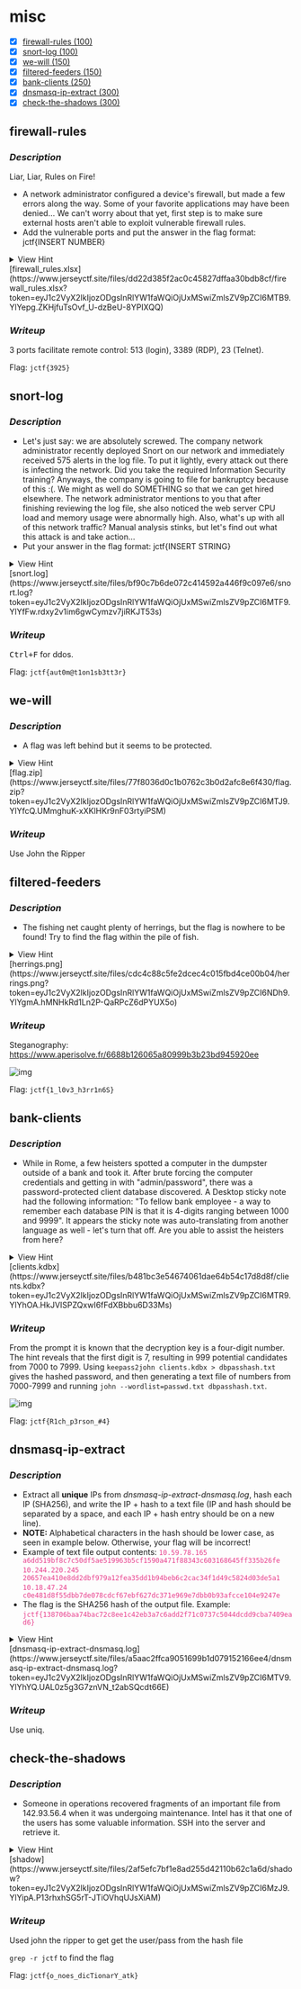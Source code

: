 # misc

- [x] [firewall-rules (100)](#firewall-rules)
- [x] [snort-log (100)](#snort-log)
- [x] [we-will (150)](#we-will)
- [x] [filtered-feeders (150)](#filtered-feeders)
- [x] [bank-clients (250)](#bank-clients)
- [x] [dnsmasq-ip-extract (300)](#dnsmasq-ip-extract)
- [x] [check-the-shadows (300)](#check-the-shadows)

## firewall-rules

### *Description*

Liar, Liar, Rules on Fire!

- A network administrator configured a device's firewall, but made a few errors along the way. Some of your favorite applications may have been denied... We can't worry about that yet, first step is to make sure external hosts aren't able to exploit vulnerable firewall rules.
- Add the vulnerable ports and put the answer in the flag format: jctf{INSERT NUMBER}

<details>
    <summary>View Hint</summary>
    <ul>
        <li>Sometimes Google searches lead to numbers!</li>
        <li>Focus on remote access.</li>
    </ul>
</details>
[firewall_rules.xlsx](https://www.jerseyctf.site/files/dd22d385f2ac0c45827dffaa30bdb8cf/firewall_rules.xlsx?token=eyJ1c2VyX2lkIjozODgsInRlYW1faWQiOjUxMSwiZmlsZV9pZCI6MTB9.YlYepg.ZKHjfuTsOvf_U-dzBeU-8YPIXQQ)


### *Writeup*

3 ports facilitate remote control: 513 (login), 3389 (RDP), 23 (Telnet).

Flag: `jctf{3925}`

## snort-log

### *Description*

- Let's just say: we are absolutely screwed. The company network administrator recently deployed Snort on our network and immediately received 575 alerts in the log file. To put it lightly, every attack out there is infecting the network. Did you take the required Information Security training? Anyways, the company is going to file for bankruptcy because of this :(. We might as well do SOMETHING so that we can get hired elsewhere. The network administrator mentions to you that after finishing reviewing the log file, she also noticed the web server CPU load and memory usage were abnormally high. Also, what's up with all of this network traffic? Manual analysis stinks, but let's find out what this attack is and take action...
- Put your answer in the flag format: jctf{INSERT STRING}

<details>
    <summary>View Hint</summary>
	Seems like the extra network traffic is primarily inbound, not outbound.
</details>
[snort.log](https://www.jerseyctf.site/files/bf90c7b6de072c414592a446f9c097e6/snort.log?token=eyJ1c2VyX2lkIjozODgsInRlYW1faWQiOjUxMSwiZmlsZV9pZCI6MTF9.YlYfFw.rdxy2v1im6gwCymzv7jiRKJT53s)


### *Writeup*

<kbd>Ctrl+F</kbd> for ddos.

Flag: `jctf{aut0m@t1on1sb3tt3r}`

## we-will

### *Description*

- A flag was left behind but it seems to be protected.

<details>
    <summary>View Hint</summary>
	The challenge name should help you figure out how to open it.
</details>
[flag.zip](https://www.jerseyctf.site/files/77f8036d0c1b0762c3b0d2afc8e6f430/flag.zip?token=eyJ1c2VyX2lkIjozODgsInRlYW1faWQiOjUxMSwiZmlsZV9pZCI6MTJ9.YlYfcQ.UMmghuK-xXKlHKr9nF03rtyiPSM)


### *Writeup*

Use John the Ripper

## filtered-feeders

### *Description*

- The fishing net caught plenty of herrings, but the flag is nowhere to be found! Try to find the flag within the pile of fish.

<details>
    <summary>View Hint</summary>
	How do you hide an image within an image?
</details>
[herrings.png](https://www.jerseyctf.site/files/cdc4c88c5fe2dcec4c015fbd4ce00b04/herrings.png?token=eyJ1c2VyX2lkIjozODgsInRlYW1faWQiOjUxMSwiZmlsZV9pZCI6NDh9.YlYgmA.hMNHkRd1Ln2P-QaRPcZ6dPYUX5o)


### *Writeup*

Steganography: https://www.aperisolve.fr/6688b126065a80999b3b23bd945920ee

![img](https://lh4.googleusercontent.com/zdZDYEDTHqcInslK2_wcsYRDrz_B3rPl4gnU_dBpLOLW6Hff0t0RqLJfAJMcxWEF17A2wPxeYPtK-2MDaU2tUEx6om2e29qWkjXSYi3UUHpmFrbutQ4tF45DpW-CwmmNWv8T9qTa)

Flag: `jctf{1_l0v3_h3rr1n6S}`

## bank-clients

### *Description*

- While in Rome, a few heisters spotted a computer in the dumpster outside of a bank and took it. After brute forcing the computer credentials and getting in with "admin/password", there was a password-protected client database discovered. A Desktop sticky note had the following information: "To fellow bank employee - a way to remember each database PIN is that it is 4-digits ranging between 1000 and 9999". It appears the sticky note was auto-translating from another language as well - let's turn that off. Are you able to assist the heisters from here?

<details>
    <summary>View Hint</summary>
	After scrolling down, there was additional text on the Desktop sticky note that says "wyptbt lza zlwalt". These bank employees should be removed from the payroll immediately...
</details>
[clients.kdbx](https://www.jerseyctf.site/files/b481bc3e54674061dae64b54c17d8d8f/clients.kdbx?token=eyJ1c2VyX2lkIjozODgsInRlYW1faWQiOjUxMSwiZmlsZV9pZCI6MTR9.YlYhOA.HkJVISPZQxwI6fFdXBbbu6D33Ms)


### *Writeup*

From the prompt it is known that the decryption key is a four-digit number. The hint reveals that the first digit is 7, resulting in 999 potential candidates from 7000 to 7999. Using `keepass2john clients.kdbx > dbpasshash.txt` gives the hashed password, and then generating a text file of numbers from 7000-7999 and running `john --wordlist=passwd.txt dbpasshash.txt`.

![img](https://lh4.googleusercontent.com/t6BywuHEGlICZB4DbrzaEOqn6OXptsYarIOey-oFSxgzDPkwZHKeF12Z60RGpyJcE3lOCzuv1zk3t_rR65rSqYM8p6u7oGE_28FmK_gBHlS9gW_2QtQ_UkGzuwEFV2WKysWEXQhF)

Flag: `jctf{R1ch_p3rson_#4}`

## dnsmasq-ip-extract

### *Description*

- Extract all **unique** IPs from *dnsmasq-ip-extract-dnsmasq.log*, hash each IP (SHA256), and write the IP + hash to a text file (IP and hash should be separated by a space, and each IP + hash entry should be on a new line).
- **NOTE:** Alphabetical characters in the hash should be lower case, as seen in example below. Otherwise, your flag will be incorrect!
- Example of text file output contents: <span style="color: #e83e8c;">`10.59.78.165 a6dd519bf8c7c50df5ae519963b5cf1590a471f88343c603168645ff335b26fe` `10.244.220.245 20657ea410e8dd2dbf979a12fea35dd1b94beb6c2cac34f1d49c5824d03de5a1` `10.18.47.24 c0e481d8f55dbb7de078cdcf67ebf627dc371e969e7dbb0b93afcce104e9247e`</span>
- The flag is the SHA256 hash of the output file. Example: <span style="color: #e83e8c;">`jctf{138706baa74bac72c8ee1c42eb3a7c6add2f71c0737c5044dcdd9cba7409ead6}`</span>

<details>
    <summary>View Hint</summary>
	Verify that the end of your file has a new blank line.
</details>
[dnsmasq-ip-extract-dnsmasq.log](https://www.jerseyctf.site/files/a5aac2ffca9051699b1d079152166ee4/dnsmasq-ip-extract-dnsmasq.log?token=eyJ1c2VyX2lkIjozODgsInRlYW1faWQiOjUxMSwiZmlsZV9pZCI6MTV9.YlYhYQ.UAL0z5g3G7znVN_t2abSQcdt66E)


### *Writeup*

Use uniq.

## check-the-shadows

### *Description*

- Someone in operations recovered fragments of an important file from 142.93.56.4 when it was undergoing maintenance. Intel has it that one of the users has some valuable information. SSH into the server and retrieve it.

<details>
    <summary>View Hint</summary>
	John once said that "any group is only as strong as the weakest link."
</details>
[shadow](https://www.jerseyctf.site/files/2af5efc7bf1e8ad255d42110b62c1a6d/shadow?token=eyJ1c2VyX2lkIjozODgsInRlYW1faWQiOjUxMSwiZmlsZV9pZCI6MzJ9.YlYipA.P13rhxhSG5rT-JTiOVhqUJsXiAM)


### ***Writeup***

Used john the ripper to get get the user/pass from the hash file

`grep -r jctf` to find the flag

Flag: `jctf{o_noes_dicTionarY_atk}`
